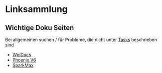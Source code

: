 # Linksammlung
## Wichtige Doku Seiten
Bei allgemeinen suchen / für Probleme, die nicht unter [Tasks](tasks.md) beschrieben sind

- [WpiDocs](https://docs.wpilib.org/en/stable/)
- [Phoenix V6](https://v6.docs.ctr-electronics.com/en/2023-v6/index.html)
- [SparkMax](https://docs.revrobotics.com/sparkmax/software-resources/spark-max-api-information)